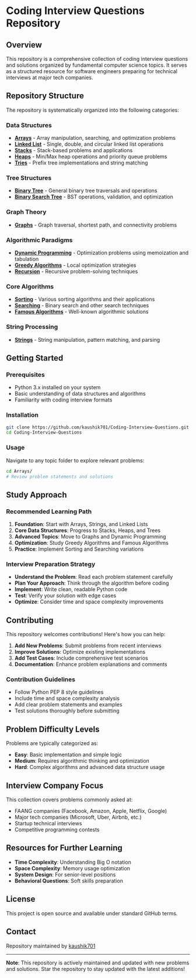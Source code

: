 # Coding Interview Questions Repository

## Overview

This repository is a comprehensive collection of coding interview questions and solutions organized by fundamental computer science topics. It serves as a structured resource for software engineers preparing for technical interviews at major tech companies.

## Repository Structure

The repository is systematically organized into the following categories:

### Data Structures
- **[Arrays](https://github.com/kaushik701/Coding-Interview-Questions/tree/master/Arrays)** - Array manipulation, searching, and optimization problems
- **[Linked List](https://github.com/kaushik701/Coding-Interview-Questions/tree/master/Linked%20List)** - Single, double, and circular linked list operations
- **[Stacks](https://github.com/kaushik701/Coding-Interview-Questions/tree/master/Stacks)** - Stack-based problems and applications
- **[Heaps](https://github.com/kaushik701/Coding-Interview-Questions/tree/master/Heaps)** - Min/Max heap operations and priority queue problems
- **[Tries](https://github.com/kaushik701/Coding-Interview-Questions/tree/master/Tries)** - Prefix tree implementations and string matching

### Tree Structures
- **[Binary Tree](https://github.com/kaushik701/Coding-Interview-Questions/tree/master/Binary%20Tree)** - General binary tree traversals and operations
- **[Binary Search Tree](https://github.com/kaushik701/Coding-Interview-Questions/tree/master/Binary%20Search%20Tree)** - BST operations, validation, and optimization

### Graph Theory
- **[Graphs](https://github.com/kaushik701/Coding-Interview-Questions/tree/master/Graphs)** - Graph traversal, shortest path, and connectivity problems

### Algorithmic Paradigms
- **[Dynamic Programming](https://github.com/kaushik701/Coding-Interview-Questions/tree/master/Dynamic%20Programming)** - Optimization problems using memoization and tabulation
- **[Greedy Algorithms](https://github.com/kaushik701/Coding-Interview-Questions/tree/master/Greedy%20Algorithms)** - Local optimization strategies
- **[Recursion](https://github.com/kaushik701/Coding-Interview-Questions/tree/master/Recursion)** - Recursive problem-solving techniques

### Core Algorithms
- **[Sorting](https://github.com/kaushik701/Coding-Interview-Questions/tree/master/Sorting)** - Various sorting algorithms and their applications
- **[Searching](https://github.com/kaushik701/Coding-Interview-Questions/tree/master/Searching)** - Binary search and other search techniques
- **[Famous Algorithms](https://github.com/kaushik701/Coding-Interview-Questions/tree/master/Famous%20Algorithms)** - Well-known algorithmic solutions

### String Processing
- **[Strings](https://github.com/kaushik701/Coding-Interview-Questions/tree/master/Strings)** - String manipulation, pattern matching, and parsing

## Getting Started

### Prerequisites
- Python 3.x installed on your system
- Basic understanding of data structures and algorithms
- Familiarity with coding interview formats

### Installation
```bash
git clone https://github.com/kaushik701/Coding-Interview-Questions.git
cd Coding-Interview-Questions
```

### Usage
Navigate to any topic folder to explore relevant problems:
```bash
cd Arrays/
# Review problem statements and solutions
```

## Study Approach

### Recommended Learning Path
1. **Foundation**: Start with Arrays, Strings, and Linked Lists
2. **Core Data Structures**: Progress to Stacks, Heaps, and Trees
3. **Advanced Topics**: Move to Graphs and Dynamic Programming
4. **Optimization**: Study Greedy Algorithms and Famous Algorithms
5. **Practice**: Implement Sorting and Searching variations

### Interview Preparation Strategy
- **Understand the Problem**: Read each problem statement carefully
- **Plan Your Approach**: Think through the algorithm before coding
- **Implement**: Write clean, readable Python code
- **Test**: Verify your solution with edge cases
- **Optimize**: Consider time and space complexity improvements

## Contributing

This repository welcomes contributions! Here's how you can help:

1. **Add New Problems**: Submit problems from recent interviews
2. **Improve Solutions**: Optimize existing implementations
3. **Add Test Cases**: Include comprehensive test scenarios
4. **Documentation**: Enhance problem explanations and comments

### Contribution Guidelines
- Follow Python PEP 8 style guidelines
- Include time and space complexity analysis
- Add clear problem statements and examples
- Test solutions thoroughly before submitting

## Problem Difficulty Levels

Problems are typically categorized as:
- **Easy**: Basic implementation and simple logic
- **Medium**: Requires algorithmic thinking and optimization
- **Hard**: Complex algorithms and advanced data structure usage

## Interview Company Focus

This collection covers problems commonly asked at:
- FAANG companies (Facebook, Amazon, Apple, Netflix, Google)
- Major tech companies (Microsoft, Uber, Airbnb, etc.)
- Startup technical interviews
- Competitive programming contests

## Resources for Further Learning

- **Time Complexity**: Understanding Big O notation
- **Space Complexity**: Memory usage optimization
- **System Design**: For senior-level positions
- **Behavioral Questions**: Soft skills preparation

## License

This project is open source and available under standard GitHub terms.

## Contact

Repository maintained by [kaushik701](https://github.com/kaushik701)

---

**Note**: This repository is actively maintained and updated with new problems and solutions. Star the repository to stay updated with the latest additions!
